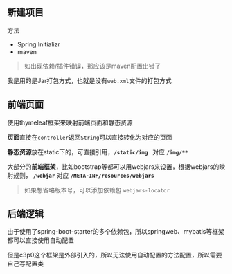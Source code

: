 ## 新建项目

方法

- Spring Initializr
- maven

> 如出现依赖/插件错误，那应该是maven配置出错了

我是用的是Jar打包方式，也就是没有`web.xml`文件的打包方式

## 前端页面

使用thymeleaf框架来映射前端页面和静态资源

**页面**直接在`controller`返回`String`可以直接转化为对应的页面

**静态资源**放在static下的，可直接引用，**`/static/img `**  对应 __`/img/**`__

大部分的**前端框架**，比如bootstrap等都可以用webjars来设置，根据webjars的映射规则， **`/webjar`**  对应 **`/META-INF/resources/webjars`** 

> 如果想省略版本号，可以添加依赖包 `webjars-locator`

## 后端逻辑

由于使用了spring-boot-starter的多个依赖包，所以springweb、mybatis等框架都可以直接使用自动配置

但是c3p0这个框架是外部引入的，所以无法使用自动配置的方法配置，所以需要自己写配置类

